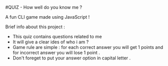 #QUIZ -  How well do you know me ?

 A fun CLI game made using JavaScript !
 
 Brief info about this project :
 
 - This quiz contains questions related to me 
 - It will give a clear ides of who i am ?
 - Game rule are simple : for each correct answer you will get 1 points and for incorrect answer you will lose 1 point .
 - Don't foreget to put your answer option in capital letter .
